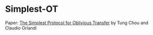 # Simplest-OT 

Paper: [The Simplest Protocol for Oblivious Transfer](https://ia.cr/2015/267) by Tung Chou and Claudio Orlandi
